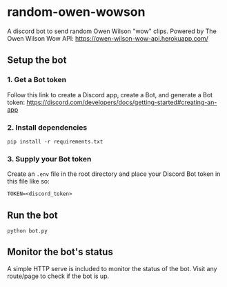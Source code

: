 # random-owen-wowson

A discord bot to send random Owen Wilson "wow" clips. Powered by The Owen Wilson Wow API: https://owen-wilson-wow-api.herokuapp.com/

## Setup the bot

### 1. Get a Bot token

Follow this link to create a Discord app, create a Bot, and generate a Bot token:
https://discord.com/developers/docs/getting-started#creating-an-app

### 2. Install dependencies

`pip install -r requirements.txt`

### 3. Supply your Bot token

Create an `.env` file in the root directory and place your Discord Bot token in this file like so:

```
TOKEN=<discord_token>
```

## Run the bot

```
python bot.py
```

## Monitor the bot's status

A simple HTTP serve is included to monitor the status of the bot. Visit any route/page to check if the bot is up.
